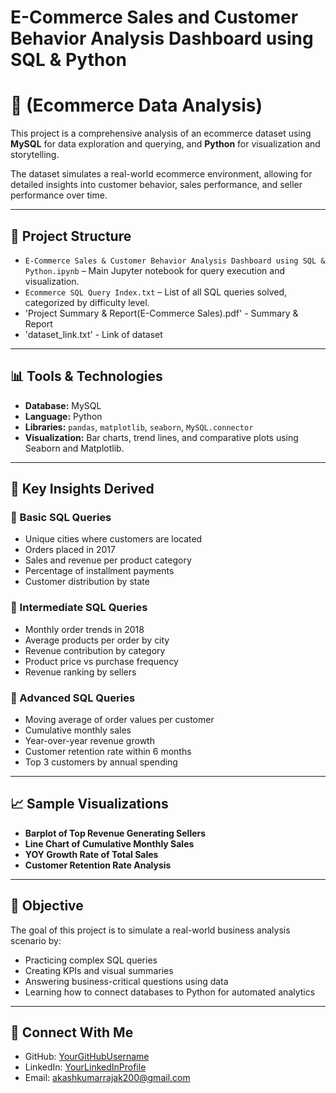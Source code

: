 # E-Commerce Sales and Customer Behavior Analysis Dashboard using SQL & Python 
# 🛒 (Ecommerce Data Analysis) 

This project is a comprehensive analysis of an ecommerce dataset using **MySQL** for data exploration and querying, and **Python** for visualization and storytelling.

The dataset simulates a real-world ecommerce environment, allowing for detailed insights into customer behavior, sales performance, and seller performance over time.

---

## 📂 Project Structure

- `E-Commerce Sales & Customer Behavior Analysis Dashboard using SQL & Python.ipynb` – Main Jupyter notebook for query execution and visualization.
- `Ecommerce SQL Query Index.txt` – List of all SQL queries solved, categorized by difficulty level.
- 'Project Summary & Report(E-Commerce Sales).pdf' - Summary & Report
- 'dataset_link.txt' - Link of dataset

---

## 📊 Tools & Technologies

- **Database:** MySQL
- **Language:** Python
- **Libraries:** `pandas`, `matplotlib`, `seaborn`, `MySQL.connector`
- **Visualization:** Bar charts, trend lines, and comparative plots using Seaborn and Matplotlib.

---

## 🧠 Key Insights Derived

### 🔹 Basic SQL Queries
- Unique cities where customers are located
- Orders placed in 2017
- Sales and revenue per product category
- Percentage of installment payments
- Customer distribution by state

### 🔸 Intermediate SQL Queries
- Monthly order trends in 2018
- Average products per order by city
- Revenue contribution by category
- Product price vs purchase frequency
- Revenue ranking by sellers

### 🔻 Advanced SQL Queries
- Moving average of order values per customer
- Cumulative monthly sales
- Year-over-year revenue growth
- Customer retention rate within 6 months
- Top 3 customers by annual spending

---

## 📈 Sample Visualizations

- **Barplot of Top Revenue Generating Sellers**
- **Line Chart of Cumulative Monthly Sales**
- **YOY Growth Rate of Total Sales**
- **Customer Retention Rate Analysis**

---

## 🎯 Objective

The goal of this project is to simulate a real-world business analysis scenario by:
- Practicing complex SQL queries
- Creating KPIs and visual summaries
- Answering business-critical questions using data
- Learning how to connect databases to Python for automated analytics

---

## 🔗 Connect With Me

- GitHub: [YourGitHubUsername](https://github.com/AkashKumarRajak)<br>
- LinkedIn: [YourLinkedInProfile](https://www.linkedin.com/in/akash-kumar-rajak-22a98623b/)<br>
- Email: akashkumarrajak200@gmail.com<br>
  





